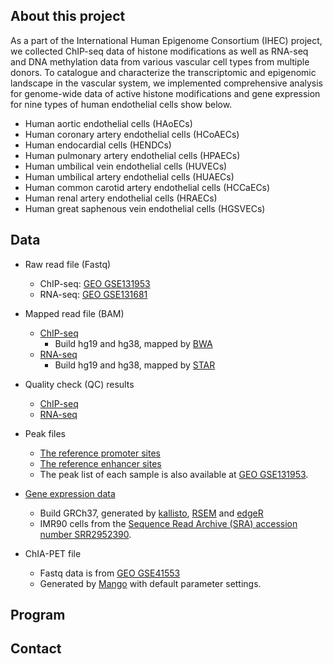 
## About this project

As a part of the International Human Epigenome Consortium (IHEC) project, 
we collected ChIP-seq data of histone modifications as well as RNA-seq and DNA methylation data from various vascular cell types from multiple donors. To catalogue and characterize the transcriptomic and epigenomic landscape in the vascular system, we implemented comprehensive analysis for genome-wide data of active histone modifications and gene expression for nine types of human endothelial cells show below.

- Human aortic endothelial cells (HAoECs)
- Human coronary artery endothelial cells (HCoAECs)
- Human endocardial cells (HENDCs)
- Human pulmonary artery endothelial cells (HPAECs)
- Human umbilical vein endothelial cells (HUVECs)
- Human umbilical artery endothelial cells (HUAECs)
- Human common carotid artery endothelial cells (HCCaECs)
- Human renal artery endothelial cells (HRAECs)
- Human great saphenous vein endothelial cells (HGSVECs)

## Data
- Raw read file (Fastq)
   - ChIP-seq: [GEO GSE131953](https://www.ncbi.nlm.nih.gov/geo/query/acc.cgi?acc=GSE131953)
   - RNA-seq: [GEO GSE131681](https://www.ncbi.nlm.nih.gov/geo/query/acc.cgi?acc=GSE131681)

- Mapped read file (BAM)
   - [ChIP-seq](https://drive.google.com/open?id=1uz_tX9eue_PLR5AjElYwf46Zv9xxxpsB)
       - Build hg19 and hg38, mapped by [BWA](http://bio-bwa.sourceforge.net/)
   - [RNA-seq](https://drive.google.com/open?id=1XmdM3HQS0-Bto6a-tEdnueoTVXPOeayd)
       - Build hg19 and hg38, mapped by [STAR](https://github.com/alexdobin/STAR)

- Quality check (QC) results
   - [ChIP-seq](https://drive.google.com/open?id=16ialQRmdq-gN6z0_0uyLHNIusK4q0zD-)
   - [RNA-seq](https://drive.google.com/open?id=19ILbnLD1g-GAvXlZBdXGlxyWTe1pNbF4)

- Peak files
   - [The reference promoter sites](https://www.ncbi.nlm.nih.gov/geo/download/?acc=GSE131953&format=file&file=GSE131953%5FEC%5Fref%5Fpromoter%2Ebed%2Egz)
   - [The reference enhancer sites](https://www.ncbi.nlm.nih.gov/geo/download/?acc=GSE131953&format=file&file=GSE131953%5FEC%5Fref%5Fenhancer%2Ebed%2Egz)
   - The peak list of each sample is also available at [GEO GSE131953](https://www.ncbi.nlm.nih.gov/geo/query/acc.cgi?acc=GSE131953).

- [Gene expression data](https://drive.google.com/open?id=1GuG_SGwYbGTbDs7gNjtwZuNW1CRxT6mu)
   - Build GRCh37, generated by [kallisto](https://pachterlab.github.io/kallisto/), [RSEM](https://github.com/deweylab/RSEM) and [edgeR](https://www.bioconductor.org/packages/release/bioc/html/edgeR.html)
   - IMR90 cells from the [Sequence Read Archive (SRA) accession number SRR2952390](https://www.ncbi.nlm.nih.gov/sra/?term=SRR2952390).

- ChIA-PET file
    - Fastq data is from [GEO GSE41553](https://www.ncbi.nlm.nih.gov/geo/query/acc.cgi?acc=GSE41553)
    - Generated by [Mango](https://github.com/dphansti/mango) with default parameter settings.

## Program

## Contact

